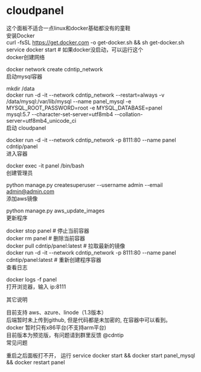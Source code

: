 # cloudpanel
这个面板不适合一点linux和docker基础都没有的童鞋</br>
安装Docker</br>
curl -fsSL https://get.docker.com -o get-docker.sh && sh get-docker.sh</br>
service docker start # 如果docker没启动，可以运行这个</br>
docker创建网络</br>

docker network create cdntip_network</br>
启动mysql容器</br>

mkdir /data</br>
docker run -d -it --network cdntip_network --restart=always -v /data/mysql:/var/lib/mysql --name panel_mysql -e MYSQL_ROOT_PASSWORD=root -e MYSQL_DATABASE=panel </br>
mysql:5.7 --character-set-server=utf8mb4 --collation-server=utf8mb4_unicode_ci</br>
启动 cloudpanel</br>

docker run -d -it --network cdntip_network -p 8111:80 --name panel cdntip/panel</br>
进入容器</br>

docker exec -it panel /bin/bash</br>
创建管理员</br>

python manage.py createsuperuser --username admin --email admin@admin.com</br>
添加aws镜像</br>

python manage.py aws_update_images</br>
更新程序</br>

docker stop panel # 停止当前容器</br>
docker rm panel # 删除当前容器</br>
docker pull cdntip/panel:latest # 拉取最新的镜像</br>
docker run -d -it --network cdntip_network -p 8111:80 --name panel cdntip/panel:latest # 重新创建程序容器</br>
查看日志</br>

docker logs -f panel</br>
打开浏览器，输入 ip:8111</br>

其它说明</br>

目前支持 aws、azure、linode（1.3版本）</br>
后端暂时未上传到github, 但是代码都是未加密的, 在容器中可以看到。</br>
docker 暂时只有x86平台(不支持arm平台)</br>
目前版本为预览版，有问题请到群里反馈 @cdntip</br>
常见问题</br>

重启之后面板打不开， 运行 service docker start && docker start panel_mysql && docker restart panel</br>
